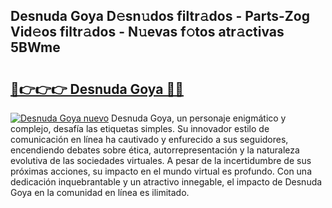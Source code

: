 ## Desnuda Goya D𝚎sn𝚞dos filtr𝚊dos - Parts-Zog Vid𝚎os filtr𝚊dos - N𝚞evas f𝚘tos atr𝚊ctivas 5BWme

# <h2><a href="http://mb43nns.tromn.icu/?c=Desnuda+Goya">🔗👉👉👉 Desnuda Goya 🔗🔗</a></h2>

[![Desnuda Goya nuevo](https://i.imgur.com/pEAQMta.gif)](http://mb43nns.tromn.icu/?c=Desnuda+Goya)
Desnuda Goya, un personaje enigmático y complejo, desafía las etiquetas simples. Su innovador estilo de comunicación en línea ha cautivado y enfurecido a sus seguidores, encendiendo debates sobre ética, autorrepresentación y la naturaleza evolutiva de las sociedades virtuales. A pesar de la incertidumbre de sus próximas acciones, su impacto en el mundo virtual es profundo. Con una dedicación inquebrantable y un atractivo innegable, el impacto de Desnuda Goya en la comunidad en línea es ilimitado.
